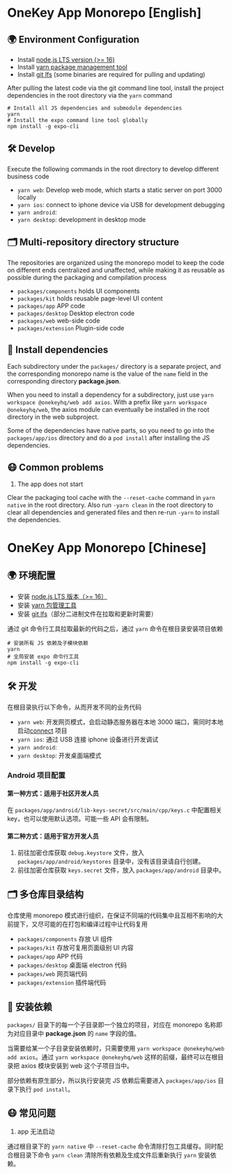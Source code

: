# OneKey App Monorepo [English]

## 🌍 Environment Configuration

- Install [node.js LTS version (>= 16)](https://nodejs.org/en/)
- Install [yarn package management tool](https://yarnpkg.com/)
- Install [git lfs](https://git-lfs.github.com/) (some binaries are required for pulling and updating)

After pulling the latest code via the git command line tool, install the project dependencies in the root directory via the `yarn` command

```
# Install all JS dependencies and submodule dependencies
yarn
# Install the expo command line tool globally
npm install -g expo-cli
```

## 🛠 Develop

Execute the following commands in the root directory to develop different business code

- `yarn web`: Develop web mode, which starts a static server on port 3000 locally
- `yarn ios`: connect to iphone device via USB for development debugging
- `yarn android`:
- `yarn desktop`: development in desktop mode

## 🗂 Multi-repository directory structure

The repositories are organized using the monorepo model to keep the code on different ends centralized and unaffected, while making it as reusable as possible during the packaging and compilation process

- `packages/components` holds UI components
- `packages/kit` holds reusable page-level UI content
- `packages/app` APP code
- `packages/desktop` Desktop electron code
- `packages/web` web-side code
- `packages/extension` Plugin-side code

## 🧲 Install dependencies

Each subdirectory under the `packages/` directory is a separate project, and the corresponding monorepo name is the value of the `name` field in the corresponding directory **package.json**.

When you need to install a dependency for a subdirectory, just use `yarn workspace @onekeyhq/web add axios`. With a prefix like `yarn workspace @onekeyhq/web`, the axios module can eventually be installed in the root directory in the web subproject.

Some of the dependencies have native parts, so you need to go into the `packages/app/ios` directory and do a `pod install` after installing the JS dependencies.

## 😷 Common problems

1. The app does not start

Clear the packaging tool cache with the `--reset-cache` command in `yarn native` in the root directory. Also run `-yarn clean` in the root directory to clear all dependencies and generated files and then re-run `-yarn` to install the dependencies.

# OneKey App Monorepo [Chinese]

## 🌍 环境配置

- 安装 [node.js LTS 版本（>= 16）](https://nodejs.org/en/)
- 安装 [yarn 包管理工具](https://yarnpkg.com/)
- 安装 [git lfs](https://git-lfs.github.com/)（部分二进制文件在拉取和更新时需要）

通过 git 命令行工具拉取最新的代码之后，通过 `yarn` 命令在根目录安装项目依赖

```
# 安装所有 JS 依赖及子模块依赖
yarn
# 全局安装 expo 命令行工具
npm install -g expo-cli
```

## 🛠 开发

在根目录执行以下命令，从而开发不同的业务代码

- `yarn web`: 开发网页模式，会启动静态服务器在本地 3000 端口，需同时本地启动[connect](https://github.com/OneKeyHQ/connect) 项目
- `yarn ios`: 通过 USB 连接 iphone 设备进行开发调试
- `yarn android`:
- `yarn desktop`: 开发桌面端模式

### Android 项目配置

#### 第一种方式：适用于社区开发人员

在 `packages/app/android/lib-keys-secret/src/main/cpp/keys.c` 中配置相关 key，也可以使用默认选项。可能一些 API 会有限制。

#### 第二种方式：适用于官方开发人员

1. 前往加密仓库获取 `debug.keystore` 文件，放入 `packages/app/android/keystores` 目录中，没有该目录请自行创建。
2. 前往加密仓库获取 `keys.secret` 文件，放入 `packages/app/android` 目录中。

## 🗂 多仓库目录结构

仓库使用 monorepo 模式进行组织，在保证不同端的代码集中且互相不影响的大前提下，又尽可能的在打包和编译过程中让代码复用

- `packages/components` 存放 UI 组件
- `packages/kit` 存放可复用页面级别 UI 内容
- `packages/app` APP 代码
- `packages/desktop` 桌面端 electron 代码
- `packages/web` 网页端代码
- `packages/extension` 插件端代码

## 🧲 安装依赖

`packages/` 目录下的每一个子目录即一个独立的项目，对应在 monorepo 名称即为对应目录中 **package.json** 的 `name` 字段的值。

当需要给某一个子目录安装依赖时，只需要使用 `yarn workspace @onekeyhq/web add axios`。通过 `yarn workspace @onekeyhq/web` 这样的前缀，最终可以在根目录把 axios 模块安装到 web 这个子项目当中。

部分依赖有原生部分，所以执行安装完 JS 依赖后需要进入 `packages/app/ios` 目录下执行 `pod install`。

## 😷 常见问题

1. app 无法启动

通过根目录下的 `yarn native` 中 `--reset-cache` 命令清除打包工具缓存。同时配合根目录下命令 `yarn clean` 清除所有依赖及生成文件后重新执行 `yarn` 安装依赖。
